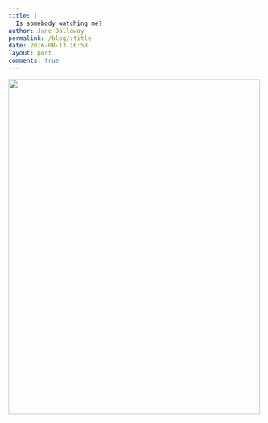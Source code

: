 ```yaml
---
title: |
  Is somebody watching me?
author: Jane Dallaway
permalink: /blog/:title
date: 2016-08-13 16:58
layout: post
comments: true
---
```


<div><a href="http://static.skitters.dallaway.com/tp_IMG_1163.JPG"><img src="http://static.skitters.dallaway.com/tp_thumb_IMG_1163.JPG" width="500" height="667"/></a></div>



  

      
